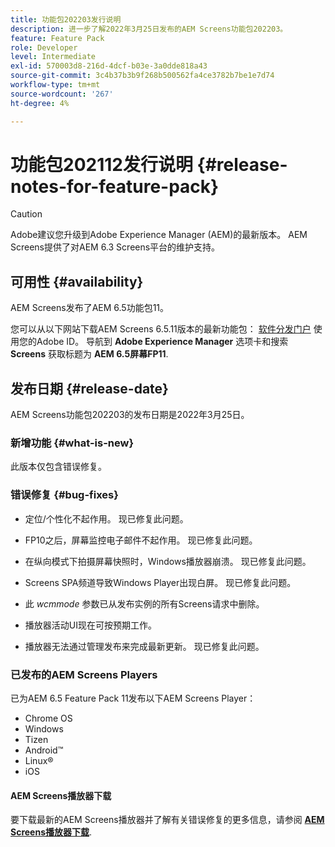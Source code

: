 ```yaml
---
title: 功能包202203发行说明
description: 进一步了解2022年3月25日发布的AEM Screens功能包202203。
feature: Feature Pack
role: Developer
level: Intermediate
exl-id: 570003d8-216d-4dcf-b03e-3a0dde818a43
source-git-commit: 3c4b37b3b9f268b500562fa4ce3782b7be1e7d74
workflow-type: tm+mt
source-wordcount: '267'
ht-degree: 4%

---
```


# 功能包202112发行说明 {#release-notes-for-feature-pack}

>[!CAUTION]
>Adobe建议您升级到Adobe Experience Manager (AEM)的最新版本。 AEM Screens提供了对AEM 6.3 Screens平台的维护支持。

## 可用性 {#availability}

AEM Screens发布了AEM 6.5功能包11。

您可以从以下网站下载AEM Screens 6.5.11版本的最新功能包： [软件分发门户](https://experience.adobe.com/#/downloads/content/software-distribution/en/aem.html) 使用您的Adobe ID。 导航到 **Adobe Experience Manager** 选项卡和搜索 **Screens** 获取标题为 **AEM 6.5屏幕FP11**.

## 发布日期 {#release-date}

AEM Screens功能包202203的发布日期是2022年3月25日。

### 新增功能 {#what-is-new}

此版本仅包含错误修复。

### 错误修复 {#bug-fixes}

* 定位/个性化不起作用。 现已修复此问题。

* FP10之后，屏幕监控电子邮件不起作用。 现已修复此问题。

* 在纵向模式下拍摄屏幕快照时，Windows播放器崩溃。 现已修复此问题。

* Screens SPA频道导致Windows Player出现白屏。 现已修复此问题。

* 此 *wcmmode* 参数已从发布实例的所有Screens请求中删除。

* 播放器活动UI现在可按预期工作。

* 播放器无法通过管理发布来完成最新更新。 现已修复此问题。

### 已发布的AEM Screens Players

已为AEM 6.5 Feature Pack 11发布以下AEM Screens Player：

* Chrome OS
* Windows
* Tizen
* Android™
* Linux®
* iOS

#### AEM Screens播放器下载

要下载最新的AEM Screens播放器并了解有关错误修复的更多信息，请参阅 **[AEM Screens播放器下载](https://download.macromedia.com/screens/index.html)**.
